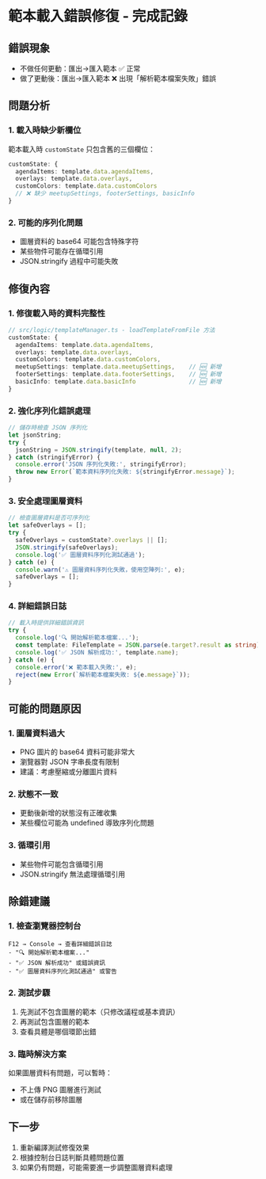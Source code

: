 # 範本載入錯誤修復 - 完成記錄

## 錯誤現象
- 不做任何更動：匯出→匯入範本 ✅ 正常
- 做了更動後：匯出→匯入範本 ❌ 出現「解析範本檔案失敗」錯誤

## 問題分析

### 1. 載入時缺少新欄位
範本載入時 `customState` 只包含舊的三個欄位：
```typescript
customState: {
  agendaItems: template.data.agendaItems,
  overlays: template.data.overlays,
  customColors: template.data.customColors
  // ❌ 缺少 meetupSettings, footerSettings, basicInfo
}
```

### 2. 可能的序列化問題
- 圖層資料的 base64 可能包含特殊字符
- 某些物件可能存在循環引用
- JSON.stringify 過程中可能失敗

## 修復內容

### 1. 修復載入時的資料完整性
```typescript
// src/logic/templateManager.ts - loadTemplateFromFile 方法
customState: {
  agendaItems: template.data.agendaItems,
  overlays: template.data.overlays,
  customColors: template.data.customColors,
  meetupSettings: template.data.meetupSettings,    // 🆕 新增
  footerSettings: template.data.footerSettings,    // 🆕 新增
  basicInfo: template.data.basicInfo               // 🆕 新增
}
```

### 2. 強化序列化錯誤處理
```typescript
// 儲存時檢查 JSON 序列化
let jsonString;
try {
  jsonString = JSON.stringify(template, null, 2);
} catch (stringifyError) {
  console.error('JSON 序列化失敗:', stringifyError);
  throw new Error(`範本資料序列化失敗: ${stringifyError.message}`);
}
```

### 3. 安全處理圖層資料
```typescript
// 檢查圖層資料是否可序列化
let safeOverlays = [];
try {
  safeOverlays = customState?.overlays || [];
  JSON.stringify(safeOverlays);
  console.log('✅ 圖層資料序列化測試通過');
} catch (e) {
  console.warn('⚠️ 圖層資料序列化失敗，使用空陣列:', e);
  safeOverlays = [];
}
```

### 4. 詳細錯誤日誌
```typescript
// 載入時提供詳細錯誤資訊
try {
  console.log('🔍 開始解析範本檔案...');
  const template: FileTemplate = JSON.parse(e.target?.result as string);
  console.log('✅ JSON 解析成功:', template.name);
} catch (e) {
  console.error('❌ 範本載入失敗:', e);
  reject(new Error(`解析範本檔案失敗: ${e.message}`));
}
```

## 可能的問題原因

### 1. 圖層資料過大
- PNG 圖片的 base64 資料可能非常大
- 瀏覽器對 JSON 字串長度有限制
- 建議：考慮壓縮或分離圖片資料

### 2. 狀態不一致
- 更動後新增的狀態沒有正確收集
- 某些欄位可能為 undefined 導致序列化問題

### 3. 循環引用
- 某些物件可能包含循環引用
- JSON.stringify 無法處理循環引用

## 除錯建議

### 1. 檢查瀏覽器控制台
```
F12 → Console → 查看詳細錯誤日誌
- "🔍 開始解析範本檔案..."
- "✅ JSON 解析成功" 或錯誤資訊
- "✅ 圖層資料序列化測試通過" 或警告
```

### 2. 測試步驟
1. 先測試不包含圖層的範本（只修改議程或基本資訊）
2. 再測試包含圖層的範本
3. 查看具體是哪個環節出錯

### 3. 臨時解決方案
如果圖層資料有問題，可以暫時：
- 不上傳 PNG 圖層進行測試
- 或在儲存前移除圖層

## 下一步
1. 重新編譯測試修復效果
2. 根據控制台日誌判斷具體問題位置
3. 如果仍有問題，可能需要進一步調整圖層資料處理

